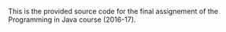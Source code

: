 This is the provided source code for the final assignement of the Programming in Java course (2016-17).
